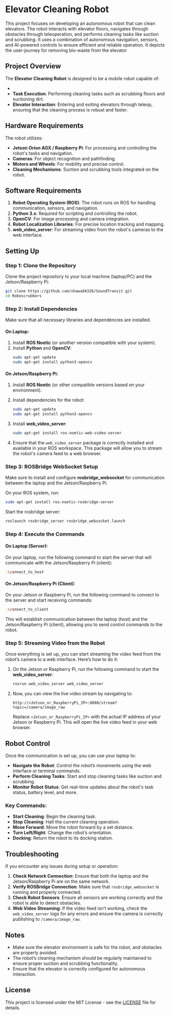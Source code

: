 

# Elevator Cleaning Robot

This project focuses on developing an autonomous robot that can clean elevators. The robot interacts with elevator floors, navigates through obstacles through teleoperation, and performs cleaning tasks like suction and scrubbing. It uses a combination of autonomous navigation, sensors, and AI-powered controls to ensure efficient and reliable operation. It depicts the user-journey for removing bio-waste from the elevator

## Project Overview

The **Elevator Cleaning Robot** is designed to be a mobile robot capable of:

- 
- **Task Execution**: Performing cleaning tasks such as scrubbing floors and suctioning dirt.
- **Elevator Interaction**: Entering and exiting elevators through teleop, ensuring that the cleaning process is robust and faster.

## Hardware Requirements

The robot utilizes:

- **Jetson Orion AGX / Raspberry Pi**: For processing and controlling the robot's tasks and navigation.
- **Cameras**: For object recognition and pathfinding.
- **Motors and Wheels**: For mobility and precise control.
- **Cleaning Mechanisms**: Suction and scrubbing tools integrated on the robot.

## Software Requirements

1. **Robot Operating System (ROS)**: The robot runs on ROS for handling communication, sensors, and navigation.
2. **Python 3.x**: Required for scripting and controlling the robot.
3. **OpenCV**: For image processing and camera integration.
4. **Robot Localization Libraries**: For precise location tracking and mapping.
5. **web_video_server**: For streaming video from the robot's cameras to the web interface.

## Setting Up

### Step 1: Clone the Repository

Clone the project repository to your local machine (laptop/PC) and the Jetson/Raspberry Pi:

```bash
git clone https://github.com/shawa84326/SoundTransit.git
cd Roboscrubbers
```

### Step 2: Install Dependencies

Make sure that all necessary libraries and dependencies are installed.

#### On Laptop:

1. Install **ROS Noetic** (or another version compatible with your system).
2. Install **Python** and **OpenCV**:
   ```bash
   sudo apt-get update
   sudo apt-get install python3-opencv
   ```

#### On Jetson/Raspberry Pi:

1. Install **ROS Noetic** (or other compatible versions based on your environment).
2. Install dependencies for the robot:
   ```bash
   sudo apt-get update
   sudo apt-get install python3-opencv
   ```

3. Install **web_video_server**:
   ```bash
   sudo apt-get install ros-noetic-web-video-server
   ```

4. Ensure that the `web_video_server` package is correctly installed and available in your ROS workspace. This package will allow you to stream the robot's camera feed to a web browser.

### Step 3: ROSBridge WebSocket Setup

Make sure to install and configure **rosbridge_websocket** for communication between the laptop and the Jetson/Raspberry Pi.

On your ROS system, run:

```bash
sudo apt-get install ros-noetic-rosbridge-server
```

Start the rosbridge server:

```bash
roslaunch rosbridge_server rosbridge_websocket.launch
```

### Step 4: Execute the Commands

#### On Laptop (Server):

On your laptop, run the following command to start the server that will communicate with the Jetson/Raspberry Pi (client):

```bash
.\connect_to_host
```

#### On Jetson/Raspberry Pi (Client):

On your Jetson or Raspberry Pi, run the following command to connect to the server and start receiving commands:

```bash
.\connect_to_client
```

This will establish communication between the laptop (host) and the Jetson/Raspberry Pi (client), allowing you to send control commands to the robot.

### Step 5: Streaming Video from the Robot

Once everything is set up, you can start streaming the video feed from the robot’s camera to a web interface. Here’s how to do it:

1. On the Jetson or Raspberry Pi, run the following command to start the **web_video_server**:

   ```bash
   rosrun web_video_server web_video_server
   ```

2. Now, you can view the live video stream by navigating to:

   ```
   http://<Jetson_or_RaspberryPi_IP>:8080/stream?topic=/camera/image_raw
   ```

   Replace `<Jetson_or_RaspberryPi_IP>` with the actual IP address of your Jetson or Raspberry Pi. This will open the live video feed in your web browser.

## Robot Control

Once the communication is set up, you can use your laptop to:

- **Navigate the Robot**: Control the robot’s movements using the web interface or terminal commands.
- **Perform Cleaning Tasks**: Start and stop cleaning tasks like suction and scrubbing.
- **Monitor Robot Status**: Get real-time updates about the robot's task status, battery level, and more.

### Key Commands:

- **Start Cleaning**: Begin the cleaning task.
- **Stop Cleaning**: Halt the current cleaning operation.
- **Move Forward**: Move the robot forward by a set distance.
- **Turn Left/Right**: Change the robot’s orientation.
- **Docking**: Return the robot to its docking station.

## Troubleshooting

If you encounter any issues during setup or operation:

1. **Check Network Connection**: Ensure that both the laptop and the Jetson/Raspberry Pi are on the same network.
2. **Verify ROSBridge Connection**: Make sure that `rosbridge_websocket` is running and properly connected.
3. **Check Robot Sensors**: Ensure all sensors are working correctly and the robot is able to detect obstacles.
4. **Web Video Streaming**: If the video feed isn’t working, check the `web_video_server` logs for any errors and ensure the camera is correctly publishing to `/camera/image_raw`.

## Notes

- Make sure the elevator environment is safe for the robot, and obstacles are properly avoided.
- The robot’s cleaning mechanism should be regularly maintained to ensure proper suction and scrubbing functionality.
- Ensure that the elevator is correctly configured for autonomous interaction.

## License

This project is licensed under the MIT License - see the [LICENSE](LICENSE) file for details.

